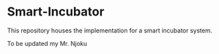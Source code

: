 # Smart-Incubator
This repository houses the implementation for a smart incubator system.

To be updated my Mr. Njoku
